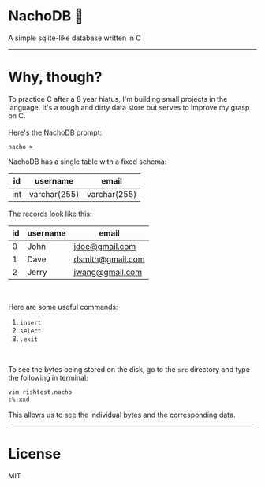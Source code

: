 # NachoDB 🧀
A simple sqlite-like database written in C

---

# Why, though?

To practice C after a 8 year hiatus, I'm building small projects in the language. It's a rough and dirty data store but serves to improve my grasp on C. 
<br />
<br />
Here's the NachoDB prompt:

```
nacho > 
```

NachoDB has a single table with a fixed schema:

| id  | username     | email        |
|-----|--------------|--------------|
| int | varchar(255) | varchar(255) |

The records look like this:

| id | username  | email            |
|----|-----------|------------------|
| 0  | John      | jdoe@gmail.com   |
| 1  | Dave      | dsmith@gmail.com |
| 2  | Jerry     | jwang@gmail.com  |

<br />

Here are some useful commands:

1. `insert`
2. `select`
3. `.exit`

<br />

To see the bytes being stored on the disk, go to the `src` directory and type the following in terminal:

```bash
vim rishtest.nacho
:%!xxd
```

This allows us to see the individual bytes and the corresponding data.

---

# License

MIT